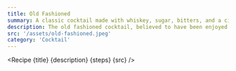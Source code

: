 ```yaml
---
title: Old Fashioned
summary: A classic cocktail made with whiskey, sugar, bitters, and a citrus peel.
description: The old fashioned cocktail, believed to have been enjoyed in the early 19th century or earlier, is one of the simpler and earlier versions of cocktails. It was named in the 1880s and preceded the development of advanced bartending techniques and recipes in the later part of the 19th century. The word "cocktail" was first defined in a letter to The Balance and Columbian Repository in 1806 as a potent concoction of spirits, bitters, water, and sugar, essentially the recipe for an old fashioned.
src: '/assets/old-fashioned.jpeg'
category: 'Cocktail'
---
```


<script>
	import Recipe from '$lib/components/recipe/recipe.svelte';

	const steps = [
		{
			title: 'Stir Together', 
			ingredients: ['50ml Bourbon', '15ml Maple Syrup', '1 Dash Bitters']
		},
		{
			title: 'Garnish', 
			instructions: 'Express citrus oil over drink',
			ingredients: ['2inch Orange Peel']
		}
	]
</script>

<Recipe {title} {description} {steps} {src} />
